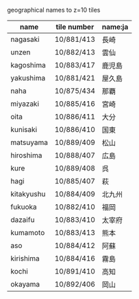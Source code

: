 geographical names to z=10 tiles

name | tile number | name:ja
--- | --- | ---
nagasaki | 10/881/413 | 長崎
unzen | 10/882/413 | 雲仙
kagoshima | 10/883/417 | 鹿児島
yakushima | 10/881/421 | 屋久島
naha | 10/875/434 | 那覇
miyazaki | 10/885/416 | 宮崎
oita | 10/886/411 | 大分
kunisaki | 10/886/410 | 国東
matsuyama | 10/889/409 | 松山
hiroshima | 10/888/407 | 広島
kure | 10/889/408 | 呉
hagi | 10/885/407 | 萩
kitakyushu | 10/884/409 | 北九州
fukuoka | 10/882/410 | 福岡
dazaifu | 10/883/410 | 太宰府
kumamoto | 10/883/413 | 熊本
aso | 10/884/412 | 阿蘇
kirishima | 10/884/416 | 霧島
kochi | 10/891/410 | 高知
okayama | 10/892/406 | 岡山
